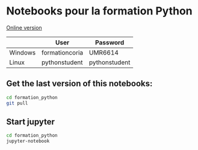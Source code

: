 # Notebooks pour la formation Python

[Online version](https://github.com/pums974/formation_python)

|           | User           | Password      |
| --------- | -------------- | ------------- |
| Windows   | formationcoria | UMR6614       |
| Linux     | pythonstudent  | pythonstudent |

## Get the last version of this notebooks:
```sh
cd formation_python
git pull
```

## Start jupyter
```sh
cd formation_python
jupyter-notebook
```
